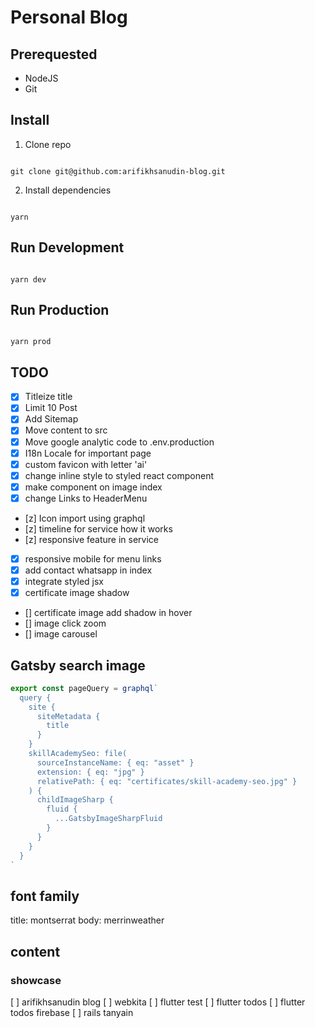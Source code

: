 # Personal Blog

## Prerequested

- NodeJS
- Git

## Install

1. Clone repo

```shell

git clone git@github.com:arifikhsanudin-blog.git

```

2. Install dependencies

```shell

yarn

```

## Run Development

```shell

yarn dev

```

## Run Production

```shell

yarn prod

```

## TODO

- [x] Titleize title
- [x] Limit 10 Post
- [x] Add Sitemap
- [x] Move content to src
- [x] Move google analytic code to .env.production
- [x] I18n Locale for important page
- [x] custom favicon with letter 'ai'
- [x] change inline style to styled react component
- [x] make component on image index
- [x] change Links to HeaderMenu
- [z] Icon import using graphql
- [z] timeline for service how it works
- [z] responsive feature in service
- [x] responsive mobile for menu links
- [x] add contact whatsapp in index
- [x] integrate styled jsx
- [x] certificate image shadow
- [] certificate image add shadow in hover
- [] image click zoom
- [] image carousel

## Gatsby search image

```js
export const pageQuery = graphql`
  query {
    site {
      siteMetadata {
        title
      }
    }
    skillAcademySeo: file(
      sourceInstanceName: { eq: "asset" }
      extension: { eq: "jpg" }
      relativePath: { eq: "certificates/skill-academy-seo.jpg" }
    ) {
      childImageSharp {
        fluid {
          ...GatsbyImageSharpFluid
        }
      }
    }
  }
`
```

## font family

title: montserrat
body: merrinweather

## content

### showcase

[ ] arifikhsanudin blog
[ ] webkita
[ ] flutter test
[ ] flutter todos
[ ] flutter todos firebase
[ ] rails tanyain
